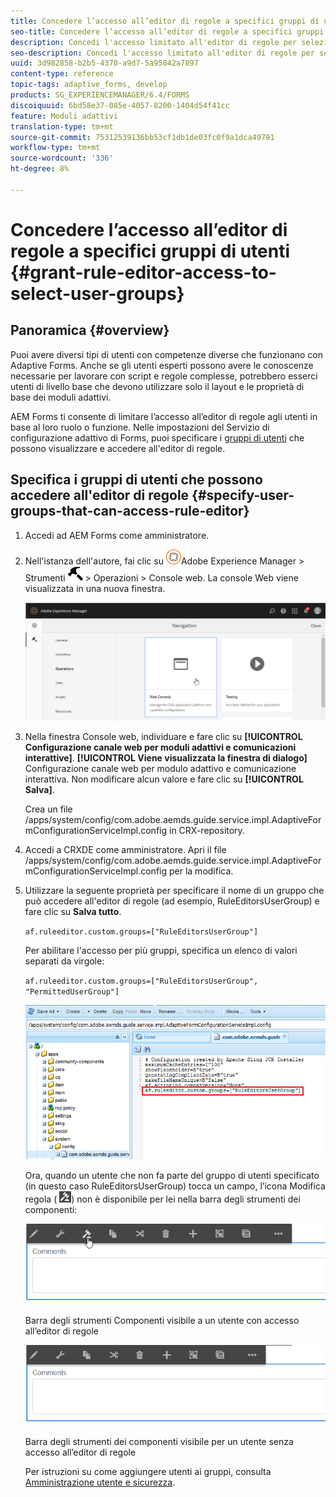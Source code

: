 ```yaml
---
title: Concedere l’accesso all’editor di regole a specifici gruppi di utenti
seo-title: Concedere l’accesso all’editor di regole a specifici gruppi di utenti
description: Concedi l'accesso limitato all'editor di regole per selezionare i gruppi di utenti.
seo-description: Concedi l'accesso limitato all'editor di regole per selezionare i gruppi di utenti.
uuid: 3d982858-b2b5-4370-a9d7-5a95842a7897
content-type: reference
topic-tags: adaptive_forms, develop
products: SG_EXPERIENCEMANAGER/6.4/FORMS
discoiquuid: 6bd58e37-085e-4057-8200-1404d54f41cc
feature: Moduli adattivi
translation-type: tm+mt
source-git-commit: 75312539136bb53cf1db1de03fc0f9a1dca49791
workflow-type: tm+mt
source-wordcount: '336'
ht-degree: 8%

---
```



# Concedere l’accesso all’editor di regole a specifici gruppi di utenti {#grant-rule-editor-access-to-select-user-groups}

## Panoramica {#overview}

Puoi avere diversi tipi di utenti con competenze diverse che funzionano con Adaptive Forms. Anche se gli utenti esperti possono avere le conoscenze necessarie per lavorare con script e regole complesse, potrebbero esserci utenti di livello base che devono utilizzare solo il layout e le proprietà di base dei moduli adattivi.

AEM Forms ti consente di limitare l’accesso all’editor di regole agli utenti in base al loro ruolo o funzione. Nelle impostazioni del Servizio di configurazione adattivo di Forms, puoi specificare i [gruppi di utenti](/help/sites-administering/security.md) che possono visualizzare e accedere all&#39;editor di regole.

## Specifica i gruppi di utenti che possono accedere all&#39;editor di regole {#specify-user-groups-that-can-access-rule-editor}

1. Accedi ad AEM Forms come amministratore.
1. Nell&#39;istanza dell&#39;autore, fai clic su ![adobeexperiencemanager](assets/adobeexperiencemanager.png)Adobe Experience Manager > Strumenti ![martello](assets/hammer.png) > Operazioni > Console web. La console Web viene visualizzata in una nuova finestra.

   ![1](assets/1.png)

1. Nella finestra Console web, individuare e fare clic su **[!UICONTROL Configurazione canale web per moduli adattivi e comunicazioni interattive]**. **[!UICONTROL Viene visualizzata la finestra di dialogo]** Configurazione canale web per modulo adattivo e comunicazione interattiva. Non modificare alcun valore e fare clic su **[!UICONTROL Salva]**.

   Crea un file /apps/system/config/com.adobe.aemds.guide.service.impl.AdaptiveFormConfigurationServiceImpl.config in CRX-repository.

1. Accedi a CRXDE come amministratore. Apri il file /apps/system/config/com.adobe.aemds.guide.service.impl.AdaptiveFormConfigurationServiceImpl.config per la modifica.
1. Utilizzare la seguente proprietà per specificare il nome di un gruppo che può accedere all&#39;editor di regole (ad esempio, RuleEditorsUserGroup) e fare clic su **Salva tutto**.

   `af.ruleeditor.custom.groups=["RuleEditorsUserGroup"]`

   Per abilitare l&#39;accesso per più gruppi, specifica un elenco di valori separati da virgole:

   `af.ruleeditor.custom.groups=["RuleEditorsUserGroup", "PermittedUserGroup"]`

   ![create-user](assets/create-user.png)

   Ora, quando un utente che non fa parte del gruppo di utenti specificato (in questo caso RuleEditorsUserGroup) tocca un campo, l’icona Modifica regola ( ![edit-rules1](assets/edit-rules1.png)) non è disponibile per lei nella barra degli strumenti dei componenti:

   ![componentstoolbarwith](assets/componentstoolbarwithre.png)

   Barra degli strumenti Componenti visibile a un utente con accesso all’editor di regole

   ![componentstoolbarwithoutre](assets/componentstoolbarwithoutre.png)

   Barra degli strumenti dei componenti visibile per un utente senza accesso all’editor di regole

   Per istruzioni su come aggiungere utenti ai gruppi, consulta [Amministrazione utente e sicurezza](/help/sites-administering/security.md).

